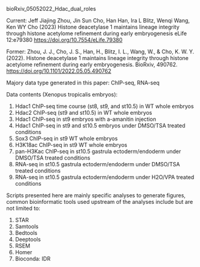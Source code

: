 bioRxiv_05052022_Hdac_dual_roles


Current:
Jeff Jiajing Zhou, Jin Sun Cho, Han Han, Ira L Blitz, Wenqi Wang, Ken WY Cho (2023) Histone deacetylase 1 maintains lineage integrity through histone acetylome refinement during early embryogenesis eLife 12:e79380
https://doi.org/10.7554/eLife.79380


Former:
Zhou, J. J., Cho, J. S., Han, H., Blitz, I. L., Wang, W., & Cho, K. W. Y. (2022). Histone deacetylase 1 maintains lineage integrity through histone acetylome refinement during early embryogenesis. BioRxiv, 490762. https://doi.org/10.1101/2022.05.05.490762




Majory data type generated in this paper: ChIP-seq, RNA-seq

Data contents (Xenopus tropicalis embryos):
1. Hdac1 ChIP-seq time course (st8, st9, and st10.5) in WT whole embryos
2. Hdac2 ChIP-seq (st9 and st10.5) in WT whole embryos
3. Hdac1 ChIP-seq in st9 embryos with a-amanitin injection
4. Hdac1 ChIP-seq in st9 and st10.5 embryos under DMSO/TSA treated conditions
5. Sox3 ChIP-seq in st9 WT whole embryos
6. H3K18ac ChIP-seq in st9 WT whole embryos
7. pan-H3Kac ChIP-seq in st10.5 gastrula ectoderm/endoderm under DMSO/TSA treated conditions
8. RNA-seq in st10.5 gastrula ectoderm/endoderm under DMSO/TSA treated conditions
9. RNA-seq in st10.5 gastrula ectoderm/endoderm under H2O/VPA treated conditions



Scripts presented here are mainly specific analyses to generate figures, common bioinformatic tools used upstream of the analyses include but are not limited to:
1. STAR
2. Samtools
3. Bedtools
4. Deeptools
5. RSEM
6. Homer
7. Bioconda: IDR
